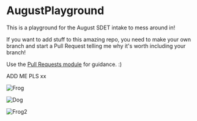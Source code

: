 # AugustPlayground

This is a playground for the August SDET intake to mess around in!

If you want to add stuff to this amazing repo, you need to make your own branch and start a Pull Request telling me why it's worth including your branch!

Use the [Pull Requests module](https://portal.qa-community.co.uk/~/sdet/learning/git/git--pull-requests) for guidance. :)

ADD ME PLS xx

![Frog](https://cdn.mos.cms.futurecdn.net/AZoZT5cVZZNM7CvPctuDbf-650-80.jpg.webp)

![Dog](https://i.pinimg.com/originals/00/3e/57/003e573d3cf0458f29a7fc028673d4ab.jpg)

![Frog2](https://www.healtheuropa.eu/wp-content/uploads/2018/11/iStock-agus-fitriyanto-696x392.jpg)

